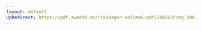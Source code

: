 ```yaml
---
layout: default
UpRedirect: https://pdf.swedeb.se/riksdagen-volumeG-pdf/200203/reg_200203/reg_200203_0165.pdf
---
```


